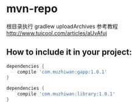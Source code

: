 # mvn-repo
根目录执行 gradlew uploadArchives
参考教程 http://www.tuicool.com/articles/aUvAfuj

## How to include it in your project:

```groovy
dependencies {
	compile 'com.muzhiwan:gapp:1.0.1'
}

dependencies {
	compile 'com.muzhiwan:library:1.0.1'
}
